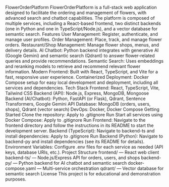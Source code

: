 FlowerOrderPlatform
FlowerOrderPlatform is a full-stack web application designed to facilitate the ordering and management of flowers, with advanced search and chatbot capabilities. The platform is composed of multiple services, including a React-based frontend, two distinct backends (one in Python and one in TypeScript/Node.js), and a vector database for semantic search.
Features
User Management: Register, authenticate, and manage user profiles.
Order Management: Place, track, and manage flower orders.
Restaurant/Shop Management: Manage flower shops, menus, and delivery details.
AI Chatbot: Python backend integrates with generative AI (Google Gemini) and semantic search (Qdrant) to answer flower-related queries and provide recommendations.
Semantic Search: Uses embeddings and reranking models to retrieve and recommend relevant flower information.
Modern Frontend: Built with React, TypeScript, and Vite for a fast, responsive user experience.
Containerized Deployment: Docker Compose setup for easy local development and deployment, including all services and dependencies.
Tech Stack
Frontend: React, TypeScript, Vite, Tailwind CSS
Backend (API): Node.js, Express, MongoDB, Mongoose
Backend (AI/Chatbot): Python, FastAPI (or Flask), Qdrant, Sentence Transformers, Google Gemini API
Database: MongoDB (orders, users, shops), Qdrant (vector search)
DevOps: Docker, Docker Compose
Getting Started
Clone the repository:
Apply to .gitignore
Run
Start all services using Docker Compose:
Apply to .gitignore
Run
Frontend:
Navigate to the frontend directory and follow the instructions in its README to start the development server.
Backend (TypeScript):
Navigate to backend-ts and install dependencies:
Apply to .gitignore
Run
Backend (Python):
Navigate to backend-py and install dependencies (see its README for details).
Environment Variables:
Configure .env files for each service as needed (API keys, database URIs, etc.).
Project Structure
frontend/ — React web client
backend-ts/ — Node.js/Express API for orders, users, and shops
backend-py/ — Python backend for AI chatbot and semantic search
docker-compose.yaml — Multi-service orchestration
qdrant/ — Vector database for semantic search
License
This project is for educational and demonstration purposes.
